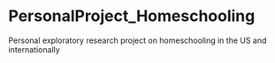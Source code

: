 # PersonalProject_Homeschooling
Personal exploratory research project on homeschooling in the US and internationally
